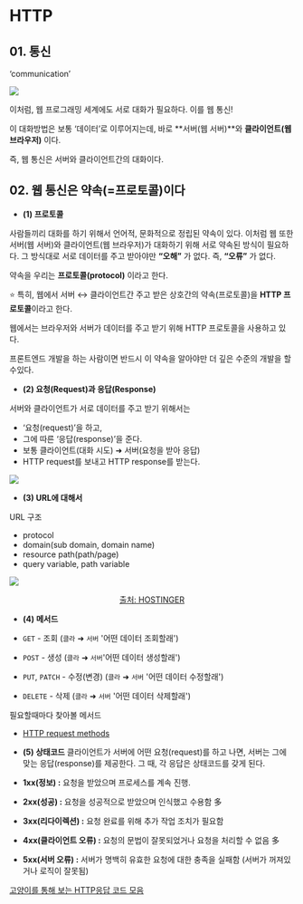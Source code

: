# HTTP

## 01. 통신

‘communication’

![](https://i.imgur.com/FMjq4Tn.png)

이처럼, 웹 프로그래밍 세계에도 서로 대화가 필요하다. 이를 웹 통신! 

이 대화방법은 보통 ‘데이터’로 이루어지는데, 바로 **서버(웹 서버)**와 **클라이언트(웹 브라우저)** 이다.

즉, 웹 통신은 서버와 클라이언트간의 대화이다.    

## 02. 웹 통신은 약속(=프로토콜)이다

- **(1) 프로토콜**

사람들끼리 대화를 하기 위해서 언어적, 문화적으로 정립된 약속이 있다. 이처럼 웹 또한 서버(웹 서버)와 클라이언트(웹 브라우저)가 대화하기 위해 서로 약속된 방식이 필요하다. 그 방식대로 서로 데이터를 주고 받아야만 **“오해”** 가 없다. 즉, **“오류”** 가 없다.

약속을 우리는 **프로토콜(protocol)** 이라고 한다. 

⭐️ 특히, 웹에서 서버 ↔ 클라이언트간 주고 받은 상호간의 약속(프로토콜)을 **HTTP 프로토콜**이라고 한다.

웹에서는 브라우저와 서버가 데이터를 주고 받기 위해 HTTP 프로토콜을 사용하고 있다.

프론트엔드 개발을 하는 사람이면 반드시 이 약속을 알아야만 더 깊은 수준의 개발을 할 수있다.

- **(2) 요청(Request)과 응답(Response)**

서버와 클라이언트가 서로 데이터를 주고 받기 위해서는
- ‘요청(request)’을 하고, 
- 그에 따른 ‘응답(response)’을 준다.
- 보통 클라이언트(대화 시도) ➜ 서버(요청을 받아 응답)
- HTTP request를 보내고 HTTP response를 받는다.

![](https://i.imgur.com/ngUoe4G.png)

- **(3) URL에 대해서**

URL 구조
-   protocol
-   domain(sub domain, domain name)
-   resource path(path/page)
-   query variable, path variable

![](https://i.imgur.com/IQCNb6k.png)
<p style="text-align:center"><a href="https://www.hostinger.in/tutorials/what-is-a-url">출처: HOSTINGER</a></p>

- **(4) 메서드**

- `GET` - 조회 (`클라` ➜ `서버` '어떤 데이터 조회할래')
- `POST` - 생성 (`클라` ➜ `서버`'어떤 데이터 생성할래')
- `PUT`, `PATCH` - 수정(변경)  (`클라` ➜ `서버` '어떤 데이터 수정할래')
- `DELETE` - 삭제 (`클라` ➜ `서버` '어떤 데이터 삭제할래')

필요할때마다 찾아볼 메서드
- [HTTP request methods](https://developer.mozilla.org/en-US/docs/Web/HTTP/Methods)

- **(5) 상태코드**
클라이언트가 서버에 어떤 요청(request)를 하고 나면, 서버는 그에 맞는 응답(response)를 제공한다. 그 때, 각 응답은 상태코드를 갖게 된다.

-   **1xx(정보) :** 요청을 받았으며 프로세스를 계속 진행. 
-   **2xx(성공) :** 요청을 성공적으로 받았으며 인식했고 수용함 多
-   **3xx(리다이렉션) :** 요청 완료를 위해 추가 작업 조치가 필요함
-   **4xx(클라이언트 오류) :** 요청의 문법이 잘못되었거나 요청을 처리할 수 없음 多
-   **5xx(서버 오류) :** 서버가 명백히 유효한 요청에 대한 충족을 실패함 (서버가 꺼져있거나 로직이 잘못됨)


[고양이를 통해 보는 HTTP응답 코드 모음](https://theqoo.net/square/1833240519)

